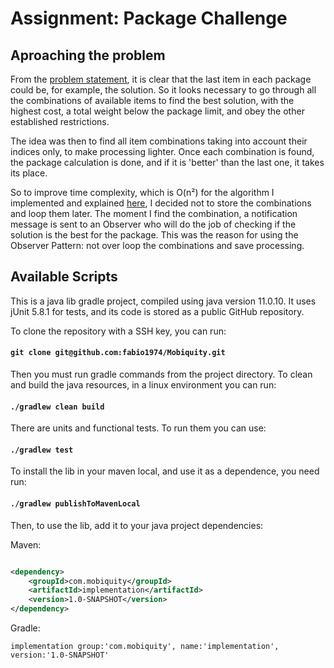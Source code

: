# Assignment: Package Challenge



## Aproaching the problem

From the [problem statement](Packaging%20Challenge.pdf), it is clear that the last item in each package could be, for example, the solution. So it looks necessary to go through all the combinations of available items to find the best solution, with the highest cost, a total weight below the package limit, and obey the other established restrictions.

The idea was then to find all item combinations taking into account their indices only, to make processing lighter. Once each combination is found, the package calculation is done, and if it is 'better' than the last one, it takes its place.

So to improve time complexity, which is O(n²) for the algorithm I implemented and explained [here](RECURSIVE_COMBINATION.md), I decided not to store the combinations and loop them later. The moment I find the combination, a notification message is sent to an Observer who will do the job of checking if the solution is the best for the package. This was the reason for using the Observer Pattern: not over loop the combinations and save processing.


## Available Scripts

This is a java lib gradle project, compiled using java version 11.0.10. 
It uses jUnit 5.8.1 for tests, and its code is stored as a public GitHub repository.

To clone the repository with a SSH key, you can run:

#### `git clone git@github.com:fabio1974/Mobiquity.git`

Then you must run gradle commands from the project directory. To clean and build the java resources, in a linux environment you can run:

#### `./gradlew clean build`

There are units and functional tests. To run them you can use:

#### `./gradlew test`

To install the lib in your maven local, and use it as a dependence, you need run:

#### `./gradlew publishToMavenLocal`

Then, to use the lib, add it to your java project dependencies:

Maven:

```xml

<dependency>
    <groupId>com.mobiquity</groupId>
    <artifactId>implementation</artifactId>
    <version>1.0-SNAPSHOT</version>
</dependency>

```

Gradle:

`implementation group:'com.mobiquity', name:'implementation', version:'1.0-SNAPSHOT'` 
